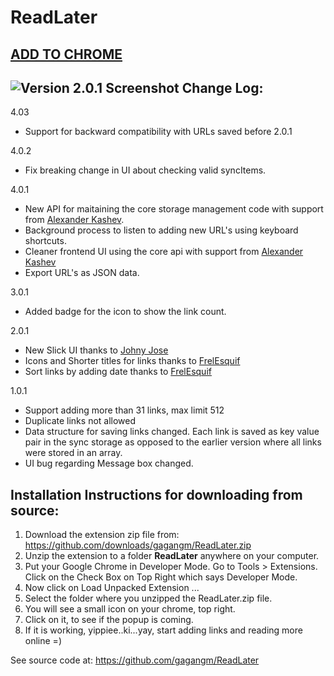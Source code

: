 ReadLater
=========

[ADD TO CHROME](https://chrome.google.com/webstore/detail/read-later/nplngmgdacdfncdkpdomipkehfnbinfa)
------------------------------------------------------------------------------------------------------

![Version 2.0.1 Screenshot](https://github.com/gagangm/ReadLater/images/Screenshot_2_0_1.JPG)
Change Log:
-----------

4.03
* Support for backward compatibility with URLs saved before 2.0.1

4.0.2
* Fix breaking change in UI about checking valid syncItems. 

4.0.1
* New API for maitaining the core storage management code with support from [Alexander Kashev](https://github.com/kav2k).
* Background process to listen to adding new URL's using keyboard shortcuts.
* Cleaner frontend UI using the core api with support from [Alexander Kashev](https://github.com/kav2k)
* Export URL's as JSON data.

3.0.1
* Added badge for the icon to show the link count.

2.0.1
* New Slick UI thanks to [Johny Jose](https://github.com/atrniv)
* Icons and Shorter titles for links thanks to [FrelEsquif](https://github.com/FrelEsquif)
* Sort links by adding date thanks to [FrelEsquif](https://github.com/FrelEsquif)

1.0.1
* Support adding more than 31 links, max limit 512
* Duplicate links not allowed
* Data structure for saving links changed. Each link is saved as key value pair in the sync storage as opposed to the earlier version where all links were stored in an array.
* UI bug regarding Message box changed.  

Installation Instructions for downloading from source:
--------------------------

 1. Download the extension zip file from: https://github.com/downloads/gagangm/ReadLater.zip
 2. Unzip the extension to a folder **ReadLater** anywhere on your computer. 
 3. Put your Google Chrome in Developer Mode. Go to Tools > Extensions. Click on the Check Box on Top Right which says Developer Mode.
 4. Now click on Load Unpacked Extension ...
 5. Select the folder where you unzipped the ReadLater.zip file. 
 6. You will see a small icon on your chrome, top right. 
 7. Click on it, to see if the popup is coming.
 8. If it is working, yippiee..ki...yay, start adding links and reading more online =)

See source code at: https://github.com/gagangm/ReadLater
